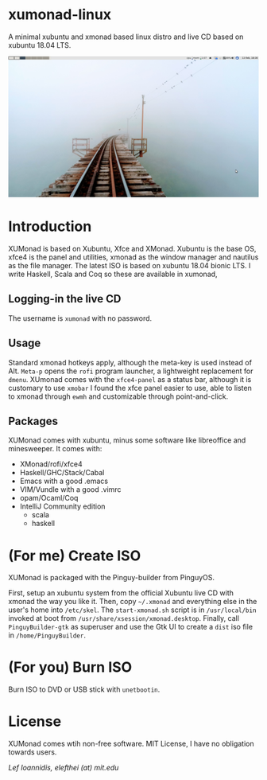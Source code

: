 # xumonad-linux
A minimal xubuntu and xmonad based linux distro and live CD based on xubuntu 18.04 LTS.

![screenshot](https://raw.githubusercontent.com/elefthei/xumonad-linux/master/assets/screenshot.png)

# Introduction
XUMonad is based on Xubuntu, Xfce and XMonad. Xubuntu is the base OS, xfce4 is the panel and utilities, xmonad as the window
manager and nautilus as the file manager. The latest ISO is based on xubuntu 18.04 bionic LTS. I write Haskell, Scala and Coq
so these are available in xumonad,

## Logging-in the live CD
The username is `xumonad` with no password.

## Usage
Standard xmonad hotkeys apply, although the meta-key is used instead of Alt. `Meta-p` opens the `rofi` program launcher,
a lightweight replacement for `dmenu`. XUmonad comes with the `xfce4-panel` as a status bar, although it is customary
to use `xmobar` I found the xfce panel easier to use, able to listen to xmonad through `ewmh` and customizable through point-and-click.

## Packages
XUMonad comes with xubuntu, minus some software like libreoffice and minesweeper. It comes with:
- XMonad/rofi/xfce4
- Haskell/GHC/Stack/Cabal
- Emacs with a good .emacs
- VIM/Vundle with a good .vimrc
- opam/Ocaml/Coq
- IntelliJ Community edition
  + scala
  + haskell

# (For me) Create ISO
XUMonad is packaged with the Pinguy-builder from PinguyOS.

First, setup an xubuntu system from the official Xubuntu live CD with xmonad the way you like it.
Then, copy `~/.xmonad` and everything else in the user's home into `/etc/skel`.
The `start-xmonad.sh` script is in `/usr/local/bin` invoked at boot from `/usr/share/xsession/xmonad.desktop`.
Finally, call `PinguyBuilder-gtk` as superuser and use the Gtk UI to create a `dist` iso file in `/home/PinguyBuilder`.

# (For you) Burn ISO
Burn ISO to DVD or USB stick with `unetbootin`.

# License

XUMonad comes wtih non-free software.
MIT License, I have no obligation towards users.

*Lef Ioannidis, elefthei (at) mit.edu*
